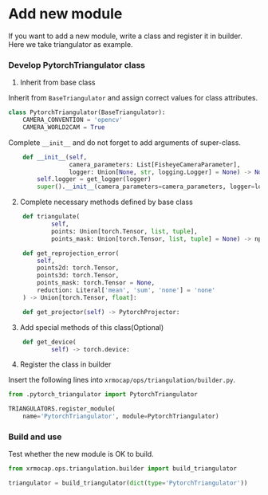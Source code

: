 # Add new module

If you want to add a new module, write a class and register it in builder. Here we take triangulator as example.

### Develop PytorchTriangulator class

1. Inherit from base class

Inherit from `BaseTriangulator` and assign correct values for class attributes.

```python
class PytorchTriangulator(BaseTriangulator):
    CAMERA_CONVENTION = 'opencv'
    CAMERA_WORLD2CAM = True
```

Complete `__init__` and do not forget to add arguments of super-class.

```python
    def __init__(self,
                 camera_parameters: List[FisheyeCameraParameter],
                 logger: Union[None, str, logging.Logger] = None) -> None:
        self.logger = get_logger(logger)
        super().__init__(camera_parameters=camera_parameters, logger=logger)

```

2. Complete necessary methods defined by base class

```python
    def triangulate(
            self,
            points: Union[torch.Tensor, list, tuple],
            points_mask: Union[torch.Tensor, list, tuple] = None) -> np.ndarray:

    def get_reprojection_error(
        self,
        points2d: torch.Tensor,
        points3d: torch.Tensor,
        points_mask: torch.Tensor = None,
        reduction: Literal['mean', 'sum', 'none'] = 'none'
    ) -> Union[torch.Tensor, float]:

    def get_projector(self) -> PytorchProjector:

```

3. Add special methods of this class(Optional)

```python
    def get_device(
            self) -> torch.device:

```

4. Register the class in builder

Insert the following lines into `xrmocap/ops/triangulation/builder.py`.

```python
from .pytorch_triangulator import PytorchTriangulator

TRIANGULATORS.register_module(
    name='PytorchTriangulator', module=PytorchTriangulator)

```

### Build and use

Test whether the new module is OK to build.

```python
from xrmocap.ops.triangulation.builder import build_triangulator

triangulator = build_triangulator(dict(type='PytorchTriangulator'))

```
